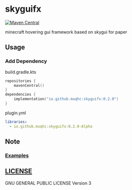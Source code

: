 # skyguifx

[![Maven Central](https://img.shields.io/maven-central/v/io.github.muqhc/skyguifx.svg?label=Maven%20Central)](https://search.maven.org/search?q=g:%22io.github.muqhc%22%20AND%20a:%22skyguifx%22)


minecraft hovering gui framework based on skygui for paper

## Usage

### Add Dependency

build.gradle.kts

```kotlin
repositories {
    mavenCentral()
}
dependencies {
    implementation("io.github.muqhc:skyguifx:0.2.0")
}
```

plugin.yml

```yaml
libraries:
  - io.github.muqhc:skyguifx:0.2.0-Alpha
```


## Note

### [Examples](skyguifx-debug)


## [LICENSE](LICENSE.md)

GNU GENERAL PUBLIC LICENSE Version 3

